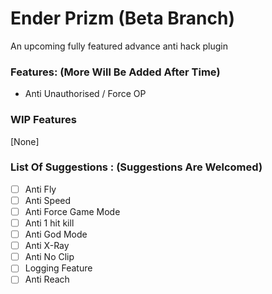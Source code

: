 # Ender Prizm (Beta Branch)
An upcoming fully featured advance anti hack plugin

### Features: (More Will Be Added After Time)
- Anti Unauthorised / Force OP</br>
### WIP Features
[None]
### List Of Suggestions : (Suggestions Are Welcomed)
- [ ] Anti Fly</br>
- [ ] Anti Speed</br>
- [ ] Anti Force Game Mode</br>
- [ ] Anti 1 hit kill</br>
- [ ] Anti God Mode</br>
- [ ] Anti X-Ray</br>
- [ ] Anti No Clip</br>
- [ ] Logging Feature</br>
- [ ] Anti Reach